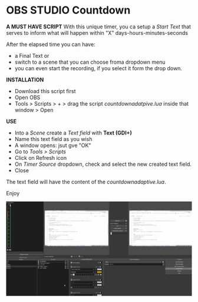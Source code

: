# OBS STUDIO Countdown

**A MUST HAVE SCRIPT**
With this unique timer, you ca setup a *Start Text* that serves to inform what will happen within  "X" days-hours-minutes-seconds

After the elapsed time you can have:
- a Final Text or
- switch to a scene that you can choose froma dropdown menu
- you can even start the recording, if you select it form the drop down.



**INSTALLATION**
- Download this script first
- Open OBS
- Tools > Scripts > + > drag the script *countdownadatpive.lua* inside that window > Open


**USE**
- Into a *Scene* create a *Text field* with **Text (GDI+)**
- Name this text field as you wish
- A window opens: jsut gve "OK"
- Go to *Tools > Scripts*
- Click on Refresh icon
- On *Timer Source* dropdown, check and select the new created text field.
- Close

The text field will have the content of the *countdownadaptive.lua*.


Enjoy


![](OBS_Counter.gif)




